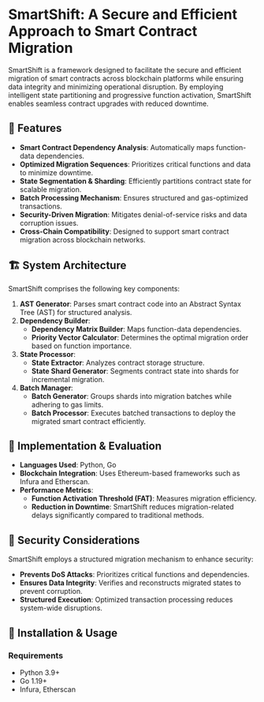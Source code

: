 # SmartShift: A Secure and Efficient Approach to Smart Contract Migration

SmartShift is a framework designed to facilitate the secure and efficient migration of smart contracts across blockchain platforms while ensuring data integrity and minimizing operational disruption. By employing intelligent state partitioning and progressive function activation, SmartShift enables seamless contract upgrades with reduced downtime.

## 📌 Features
- **Smart Contract Dependency Analysis**: Automatically maps function-data dependencies.
- **Optimized Migration Sequences**: Prioritizes critical functions and data to minimize downtime.
- **State Segmentation & Sharding**: Efficiently partitions contract state for scalable migration.
- **Batch Processing Mechanism**: Ensures structured and gas-optimized transactions.
- **Security-Driven Migration**: Mitigates denial-of-service risks and data corruption issues.
- **Cross-Chain Compatibility**: Designed to support smart contract migration across blockchain networks.

## 🏗 System Architecture
SmartShift comprises the following key components:

1. **AST Generator**: Parses smart contract code into an Abstract Syntax Tree (AST) for structured analysis.
2. **Dependency Builder**:
   - **Dependency Matrix Builder**: Maps function-data dependencies.
   - **Priority Vector Calculator**: Determines the optimal migration order based on function importance.
3. **State Processor**:
   - **State Extractor**: Analyzes contract storage structure.
   - **State Shard Generator**: Segments contract state into shards for incremental migration.
4. **Batch Manager**:
   - **Batch Generator**: Groups shards into migration batches while adhering to gas limits.
   - **Batch Processor**: Executes batched transactions to deploy the migrated smart contract efficiently.

## 🔬 Implementation & Evaluation
- **Languages Used**: Python, Go
- **Blockchain Integration**: Uses Ethereum-based frameworks such as Infura and Etherscan.
- **Performance Metrics**:
  - **Function Activation Threshold (FAT)**: Measures migration efficiency.
  - **Reduction in Downtime**: SmartShift reduces migration-related delays significantly compared to traditional methods.

## 🔐 Security Considerations
SmartShift employs a structured migration mechanism to enhance security:
- **Prevents DoS Attacks**: Prioritizes critical functions and dependencies.
- **Ensures Data Integrity**: Verifies and reconstructs migrated states to prevent corruption.
- **Structured Execution**: Optimized transaction processing reduces system-wide disruptions.

## 📂 Installation & Usage
### Requirements
- Python 3.9+
- Go 1.19+
- Infura, Etherscan
